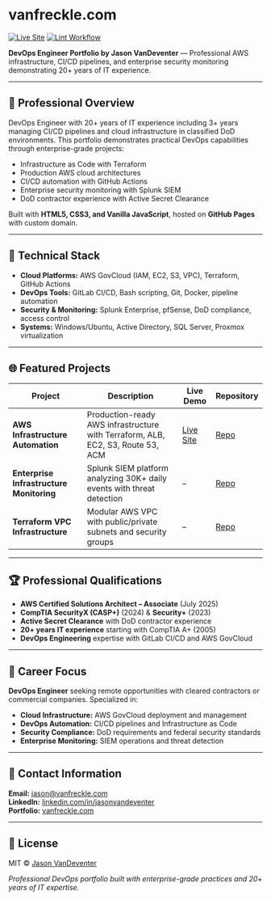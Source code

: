 # vanfreckle.com

[![Live Site](https://img.shields.io/website?url=https%3A%2F%2Fvanfreckle.com)](https://vanfreckle.com)
[![Lint Workflow](https://github.com/jasonvandeventer/jasonvandeventer.github.io/actions/workflows/lint.yml/badge.svg)](https://github.com/jasonvandeventer/jasonvandeventer.github.io/actions/workflows/lint.yml)

**DevOps Engineer Portfolio by Jason VanDeventer** — Professional AWS infrastructure, CI/CD pipelines, and enterprise security monitoring demonstrating 20+ years of IT experience.

---

## 🚀 Professional Overview

DevOps Engineer with 20+ years of IT experience including 3+ years managing CI/CD pipelines and cloud infrastructure in classified DoD environments. This portfolio demonstrates practical DevOps capabilities through enterprise-grade projects:

- Infrastructure as Code with Terraform
- Production AWS cloud architectures
- CI/CD automation with GitHub Actions
- Enterprise security monitoring with Splunk SIEM
- DoD contractor experience with Active Secret Clearance

Built with **HTML5, CSS3, and Vanilla JavaScript**, hosted on **GitHub Pages** with custom domain.

---

## 🧰 Technical Stack

- **Cloud Platforms:** AWS GovCloud (IAM, EC2, S3, VPC), Terraform, GitHub Actions
- **DevOps Tools:** GitLab CI/CD, Bash scripting, Git, Docker, pipeline automation
- **Security & Monitoring:** Splunk Enterprise, pfSense, DoD compliance, access control
- **Systems:** Windows/Ubuntu, Active Directory, SQL Server, Proxmox virtualization

---

## 🌐 Featured Projects

| Project                                  | Description                                                                     | Live Demo                                    | Repository                                                      |
| ---------------------------------------- | ------------------------------------------------------------------------------- | -------------------------------------------- | --------------------------------------------------------------- |
| **AWS Infrastructure Automation**        | Production-ready AWS infrastructure with Terraform, ALB, EC2, S3, Route 53, ACM | [Live Site](https://capstone.vanfreckle.com) | [Repo](https://github.com/jasonvandeventer/terraform_capstone)  |
| **Enterprise Infrastructure Monitoring** | Splunk SIEM platform analyzing 30K+ daily events with threat detection          | –                                            | [Repo](https://github.com/jasonvandeventer/enterprise-siem-lab) |
| **Terraform VPC Infrastructure**         | Modular AWS VPC with public/private subnets and security groups                 | –                                            | [Repo](https://github.com/jasonvandeventer/terraform-vpc-lab)   |

---

## 🏆 Professional Qualifications

- **AWS Certified Solutions Architect – Associate** (July 2025)
- **CompTIA SecurityX (CASP+)** (2024) & **Security+** (2023)
- **Active Secret Clearance** with DoD contractor experience
- **20+ years IT experience** starting with CompTIA A+ (2005)
- **DevOps Engineering** expertise with GitLab CI/CD and AWS GovCloud

---

## 🎯 Career Focus

**DevOps Engineer** seeking remote opportunities with cleared contractors or commercial companies. Specialized in:

- **Cloud Infrastructure:** AWS GovCloud deployment and management
- **DevOps Automation:** CI/CD pipelines and Infrastructure as Code
- **Security Compliance:** DoD requirements and federal security standards
- **Enterprise Monitoring:** SIEM operations and threat detection

---

## 📄 Contact Information

**Email:** [jason@vanfreckle.com](mailto:jason@vanfreckle.com)  
**LinkedIn:** [linkedin.com/in/jasonvandeventer](https://linkedin.com/in/jasonvandeventer)  
**Portfolio:** [vanfreckle.com](https://vanfreckle.com)

---

## 📄 License

MIT © [Jason VanDeventer](https://github.com/jasonvandeventer)

_Professional DevOps portfolio built with enterprise-grade practices and 20+ years of IT expertise._
